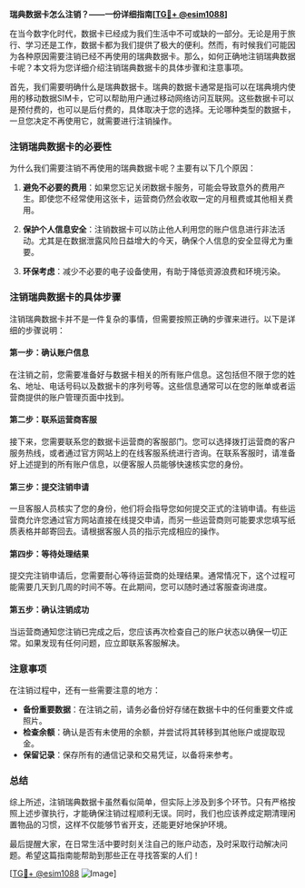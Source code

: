 **瑞典数据卡怎么注销？——一份详细指南[[TG💪+ @esim1088](https://t.me/s/esim1088)]**

在当今数字化时代，数据卡已经成为我们生活中不可或缺的一部分。无论是用于旅行、学习还是工作，数据卡都为我们提供了极大的便利。然而，有时候我们可能因为各种原因需要注销已经不再使用的瑞典数据卡。那么，如何正确地注销瑞典数据卡呢？本文将为您详细介绍注销瑞典数据卡的具体步骤和注意事项。

首先，我们需要明确什么是瑞典数据卡。瑞典的数据卡通常是指可以在瑞典境内使用的移动数据SIM卡，它可以帮助用户通过移动网络访问互联网。这些数据卡可以是预付费的，也可以是后付费的，具体取决于您的选择。无论哪种类型的数据卡，一旦您决定不再使用它，就需要进行注销操作。

### 注销瑞典数据卡的必要性

为什么我们需要注销不再使用的瑞典数据卡呢？主要有以下几个原因：

1. **避免不必要的费用**：如果您忘记关闭数据卡服务，可能会导致意外的费用产生。即使您不经常使用这张卡，运营商仍然会收取一定的月租费或其他相关费用。

2. **保护个人信息安全**：注销数据卡可以防止他人利用您的账户信息进行非法活动。尤其是在数据泄露风险日益增大的今天，确保个人信息的安全显得尤为重要。

3. **环保考虑**：减少不必要的电子设备使用，有助于降低资源浪费和环境污染。

### 注销瑞典数据卡的具体步骤

注销瑞典数据卡并不是一件复杂的事情，但需要按照正确的步骤来进行。以下是详细的步骤说明：

#### 第一步：确认账户信息

在注销之前，您需要准备好与数据卡相关的所有账户信息。这包括但不限于您的姓名、地址、电话号码以及数据卡的序列号等。这些信息通常可以在您的账单或者运营商提供的账户管理页面中找到。

#### 第二步：联系运营商客服

接下来，您需要联系您的数据卡运营商的客服部门。您可以选择拨打运营商的客户服务热线，或者通过官方网站上的在线客服系统进行咨询。在联系客服时，请准备好上述提到的所有账户信息，以便客服人员能够快速核实您的身份。

#### 第三步：提交注销申请

一旦客服人员核实了您的身份，他们将会指导您如何提交正式的注销申请。有些运营商允许您通过官方网站直接在线提交申请，而另一些运营商则可能要求您填写纸质表格并邮寄回去。请根据客服人员的指示完成相应的操作。

#### 第四步：等待处理结果

提交完注销申请后，您需要耐心等待运营商的处理结果。通常情况下，这个过程可能需要几天到几周的时间不等。在此期间，您可以随时通过客服查询进度。

#### 第五步：确认注销成功

当运营商通知您注销已完成之后，您应该再次检查自己的账户状态以确保一切正常。如果发现有任何问题，应立即联系客服解决。

### 注意事项

在注销过程中，还有一些需要注意的地方：

- **备份重要数据**：在注销之前，请务必备份好存储在数据卡中的任何重要文件或照片。
- **检查余额**：确认是否有未使用的余额，并尝试将其转移到其他账户或提取现金。
- **保留记录**：保存所有的通信记录和交易凭证，以备将来参考。

### 总结

综上所述，注销瑞典数据卡虽然看似简单，但实际上涉及到多个环节。只有严格按照上述步骤执行，才能确保注销过程顺利无误。同时，我们也应该养成定期清理闲置物品的习惯，这样不仅能够节省开支，还能更好地保护环境。

最后提醒大家，在日常生活中要时刻关注自己的账户动态，及时采取行动解决问题。希望这篇指南能帮助到那些正在寻找答案的人们！

[[TG💪+ @esim1088](https://t.me/s/esim1088) ![Image](https://i.postimg.cc/4NQfJmqS/Snipaste-2025-05-13-00-14-12.png)]